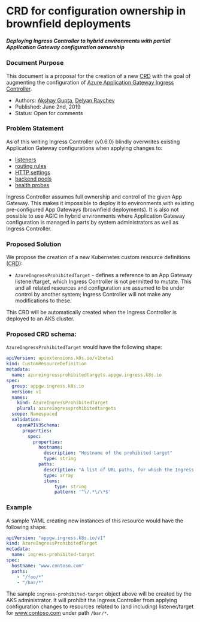 # CRD for configuration ownership in brownfield deployments

##### Deploying Ingress Controller to hybrid environments with partial Application Gateway configuration ownership


### Document Purpose
This document is a proposal for the creation of a new [CRD](https://kubernetes.io/docs/concepts/extend-kubernetes/api-extension/custom-resources/) with the goal of
augmenting the configuration of [Azure Application Gateway Ingress Controller](https://azure.github.io/application-gateway-kubernetes-ingress/).

  - Authors: [Akshay Gupta](https://github.com/akshaysngupta), [Delyan Raychev](https://github.com/draychev)
  - Published: June 2nd, 2019
  - Status: Open for comments

### Problem Statement
As of this writing Ingress Controller (v0.6.0) blindly overwrites existing Application Gateway configurations when applying changes to:
  - [listeners](https://github.com/Azure/application-gateway-kubernetes-ingress/blob/9820ff8aed758b2626c068e2fb25629e06540159/pkg/controller/controller.go#L100)
  - [routing rules](https://github.com/Azure/application-gateway-kubernetes-ingress/blob/9820ff8aed758b2626c068e2fb25629e06540159/pkg/controller/controller.go#L107)
  - [HTTP settings](https://github.com/Azure/application-gateway-kubernetes-ingress/blob/9820ff8aed758b2626c068e2fb25629e06540159/pkg/controller/controller.go#L83)
  - [backend pools](https://github.com/Azure/application-gateway-kubernetes-ingress/blob/9820ff8aed758b2626c068e2fb25629e06540159/pkg/controller/controller.go#L90)
  - [health probes](https://github.com/Azure/application-gateway-kubernetes-ingress/blob/9820ff8aed758b2626c068e2fb25629e06540159/pkg/controller/controller.go#L76)

Ingress Controller assumes full ownership and control of the given App Gateway. This makes it impossible to deploy it
to environments with existing pre-configured App Gateways (brownfield deployments). It is also not possible to use AGIC
in hybrid environments where Application Gateway configuration is managed in parts by system administrators as well as
Ingress Controller.

### Proposed Solution
We propose the creation of a new Kubernetes custom resource definitions ([CRD](https://kubernetes.io/docs/concepts/extend-kubernetes/api-extension/custom-resources/)):
  - `AzureIngressProhibitedTarget` - defines a reference to an App Gateway listener/target, which Ingress Controller is not permitted
    to mutate. This and all related resources and configuration are assumed to be under control by another
    system; Ingress Controller will not make any modifications to these.

This CRD will be automatically created when the Ingress Controller is deployed to an AKS cluster.

### Proposed CRD schema:
`AzureIngressProhibitedTarget` would have the following shape:

```yaml
apiVersion: apiextensions.k8s.io/v1beta1
kind: CustomResourceDefinition
metadata:
  name: azureingressprohibitedtargets.appgw.ingress.k8s.io
spec:
  group: appgw.ingress.k8s.io
  version: v1
  names:
    kind: AzureIngressProhibitedTarget
    plural: azureingressprohibitedtargets
  scope: Namespaced
  validation:
    openAPIV3Schema:
      properties:
        spec:
          properties:
            hostname:
              description: "Hostname of the prohibited target"
              type: string
            paths:
              description: "A list of URL paths, for which the Ingress Controller is prohibited from mutating Application Gateway configuration; Must begin with a / and end with /*"
              type: array
              items:
                  type: string
                  pattern: '^\/.*\/\*$'
```

### Example
A sample YAML creating new instances of this resource would have the following shape:
```yaml
apiVersion: "appgw.ingress.k8s.io/v1"
kind: AzureIngressProhibitedTarget
metadata:
  name: ingress-prohibited-target
spec:
  hostname: "www.contoso.com"
  paths:
    - "/foo/*"
    - "/bar/*"
```

The sample `ingress-prohibited-target` object above will be created by the AKS administrator. It will prohibit the
Ingress Controller from applying configuration changes to resources related to (and including) listener/target
for www.contoso.com under path `/bar/*`.

